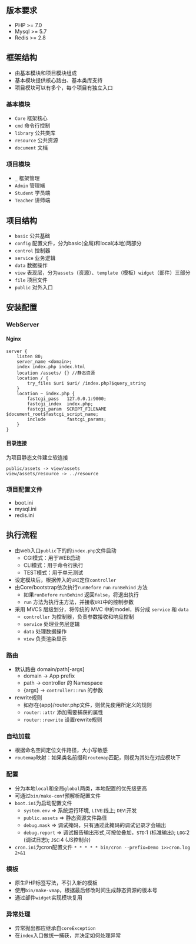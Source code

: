 
## 版本要求
- PHP >= 7.0
- Mysql >= 5.7
- Redis >= 2.8

## 框架结构
- 由基本模块和项目模块组成
- 基本模块提供核心路由、基本类库支持
- 项目模块可以有多个，每个项目有独立入口

### 基本模块
- `Core` 框架核心
- `cmd` 命令行控制
- `library` 公共类库
- `resource` 公共资源
- `document` 文档

### 项目模块
- `_` 框架管理
- `Admin` 管理端
- `Student` 学员端
- `Teacher` 讲师端

## 项目结构

- `basic` 公共基础
- `config` 配置文件，分为basic(全局)和local(本地)两部分
- `control` 控制器
- `service` 业务逻辑
- `data` 数据操作
- `view` 表现层，分为`assets`（资源）、`template`（模板）`widget`（部件）三部分
- `file` 项目文件
- `public` 对外入口

## 安装配置

### WebServer 

#### Nginx

```nginxconfig
server {
    listen 80;
    server_name <domain>;
    index index.php index.html
    location /assets/ {} //静态资源
    location / {
        try_files $uri $uri/ /index.php?$query_string
    }
    location ~ index.php {
        fastcgi_pass   127.0.0.1:9000;
        fastcgi_index  index.php;
        fastcgi_param  SCRIPT_FILENAME $document_root$fastcgi_script_name;
        include        fastcgi_params;
    } 
}
```

#### 目录连接

为项目静态文件建立软连接

```
public/assets -> view/assets
view/assets/resource -> ../resource
```

### 项目配置文件
- boot.ini
- mysql.ini
- redis.ini


## 执行流程
- 由web入口`public`下的的`index.php`文件启动
    - CGI模式：用于WEB启动
    - CLI模式：用于命令行执行
    - TEST模式：用于单元测试
- 设定模块后，根据传入的`URI`定位`controller`
- 由Core/bootstrap依次执行`runBefore` `run` `runBehind` 方法
    - 如果`runBefore` `runBehind` 返回`false`，将退出执行
    - `run` 方法为执行主方法，并接收`URI`中的控制参数
- 采用 MVCS 层级划分，将传统的 MVC 中的model，拆分成 `service` 和 `data`
    - `controller` 为控制器，负责参数接收和响应控制
    - `service` 处理业务层逻辑
    - `data` 处理数据操作
    - `view` 负责渲染显示

### 路由
- 默认路由 domain/path[-args]
    - domain -> App prefix
    - path -> controller 的 Namespace
    - {args} -> `controller::run` 的参数
- rewrite规则
    - 如存在{app}/router.php文件，则优先使用所定义的规则
    - `router::attr` 添加需要捕获的属性
    - `router::rewrite` 设置rewrite规则

### 自动加载
- 根据命名空间定位文件路径，大小写敏感
- `routemap`映射：如果类名前缀和`routemap`匹配，则视为其处在对应模块下

### 配置
- 分为本地`local`和全局`global`两类，本地配置的优先级更高
- 可通过`bin/make-conf`预解析配置文件
- `boot.ini`为启动配置文件
    - `system.env` => 系统运行环境, `LIVE`:线上; `DEV`:开发
    - `public.assets` => 静态资源文件路径
    - `debug.mask` => 调试掩码，只有通过此掩码的调试记录才会输出
    - `debug.report` => 调试报告输出形式,可按位叠加，`STD`:1 (标准输出); `LOG`:2 (调试日志); `JSC`:4 (JS控制台)
 - `cron.ini`为cron配置文件
     `* * * * * bin/cron --prefix=Demo 1>>cron.log 2>&1`
    

### 模板
- 原生PHP标签写法，不引入新的模板
- 使用`bin/make-vmap`，根据最后修改时间生成静态资源的版本号
- 通过部件`widget`实现模块复用

### 异常处理
- 异常抛出都应继承自`coreException`
- 在`index`入口做统一捕获，并决定如何处理异常